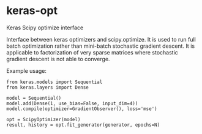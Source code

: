 # keras-opt
 Keras Scipy optimize interface

Interface between keras optimizers and scipy.optimize. It is used to run full batch optimization rather than mini-batch stochastic gradient descent. It is applicable to factorization of very sparse matrices where stochastic gradient descent is not able to converge.

Example usage:
```
from keras.models import Sequential
from keras.layers import Dense

model = Sequential()
model.add(Dense(1, use_bias=False, input_dim=4))
model.compile(optimizer=GradientObserver(), loss='mse')

opt = ScipyOptimizer(model)
result, history = opt.fit_generator(generator, epochs=N)

```
